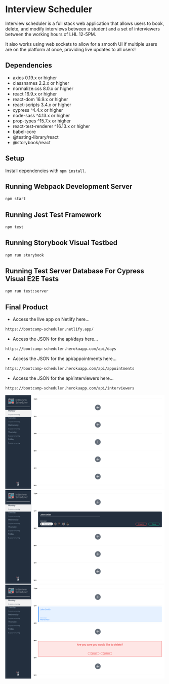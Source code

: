 # Interview Scheduler

Interview scheduler is a full stack web application that allows users to book, delete, and modify interviews between a student and a set of interviewers between the working hours of LHL 12-5PM.

It also works using web sockets to allow for a smooth UI if multiple users are on the platform at once, providing live updates to all users!

## Dependencies

- axios 0.19.x or higher
- classnames 2.2.x or higher
- normalize.css 8.0.x or higher
- react 16.9.x or higher
- react-dom 16.9.x or higher
- react-scripts 3.4.x or higher
- cypress ^4.4.x or higher
- node-sass ^4.13.x or higher
- prop-types ^15.7.x or higher
- react-test-renderer ^16.13.x or higher
- babel-core
- @testing-library/react
- @storybook/react

## Setup

Install dependencies with `npm install`.

## Running Webpack Development Server

```sh
npm start
```

## Running Jest Test Framework

```sh
npm test
```

## Running Storybook Visual Testbed

```sh
npm run storybook
```

## Running Test Server Database For Cypress Visual E2E Tests

```sh
npm run test:server
```


## Final Product

- Access the live app on Netlify here... 
```sh
https://bootcamp-scheduler.netlify.app/
```
- Access the JSON for the api/days here... 
```sh
https://bootcamp-scheduler.herokuapp.com/api/days
```
- Access the JSON for the api/appointments here... 
```sh
https://bootcamp-scheduler.herokuapp.com/api/appointments
```
- Access the JSON for the api/interviewers here... 
```sh
https://bootcamp-scheduler.herokuapp.com/api/interviewers
```

!["Screenshot of an Empty Interview Schedule on Load"](https://github.com/bmark88/scheduler/blob/master/docs/load_empty_schedule.png)
!["Screenshot of Adding an Interview"](https://github.com/bmark88/scheduler/blob/master/docs/add_appointment_form.png)
!["Screenshot of Confirmation to Delete an Interview"](https://github.com/bmark88/scheduler/blob/master/docs/delete_appointment_confirmation.png)
